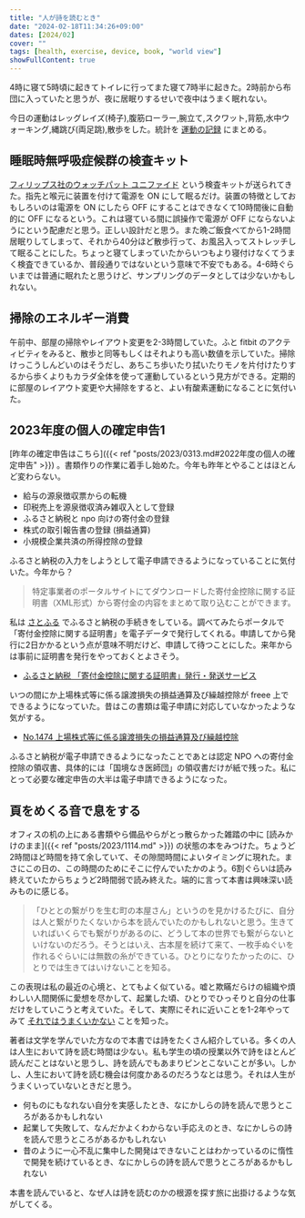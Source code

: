 ```yaml
---
title: "人が詩を読むとき"
date: "2024-02-18T11:34:26+09:00"
dates: [2024/02]
cover: ""
tags: [health, exercise, device, book, "world view"]
showFullContent: true
---
```


4時に寝て5時頃に起きてトイレに行ってまた寝て7時半に起きた。2時前から布団に入っていたと思うが、夜に居眠りするせいで夜中はうまく眠れない。

今日の運動はレッグレイズ(椅子),腹筋ローラー,腕立て,スクワット,背筋,水中ウォーキング,縄跳び(両足跳),散歩をした。統計を [運動の記録](https://docs.google.com/spreadsheets/d/1bg85QtM-LciUgey8I79uI7vW2PEwsP6TVdeIRVkACBg/edit?usp=sharing) にまとめる。

## 睡眠時無呼吸症候群の検査キット

[フィリップス社のウォッチパット ユニファイド](https://www.philips.co.jp/healthcare/product/HCNOCTN439/watchpat-unified) という検査キットが送られてきた。指先と喉元に装置を付けて電源を ON にして眠るだけ。装置の特徴としておもしろいのは電源を ON にしたら OFF にすることはできなくて10時間後に自動的に OFF になるという。これは寝ている間に誤操作で電源が OFF にならないようにという配慮だと思う。正しい設計だと思う。また晩ご飯食べてから1-2時間居眠りしてしまって、それから40分ほど散歩行って、お風呂入ってストレッチして眠ることにした。ちょっと寝てしまっていたからいつもより寝付けなくてうまく検査できているか、普段通りではないという意味で不安でもある。4-6時ぐらいまでは普通に眠れたと思うけど、サンプリングのデータとしては少ないかもしれない。

## 掃除のエネルギー消費

午前中、部屋の掃除やレイアウト変更を2-3時間していた。ふと fitbit のアクティビティをみると、散歩と同等もしくはそれよりも高い数値を示していた。掃除けっこうしんどいのはそうだし、あちこち歩いたり拭いたりモノを片付けたりするから歩くよりもカラダ全体を使って運動しているという見方ができる。定期的に部屋のレイアウト変更や大掃除をすると、よい有酸素運動になることに気付いた。

## 2023年度の個人の確定申告1

[昨年の確定申告はこちら]({{< ref "posts/2023/0313.md#2022年度の個人の確定申告" >}}) 。書類作りの作業に着手し始めた。今年も昨年とやることはほとんど変わらない。

* 給与の源泉徴収票からの転機
* 印税売上を源泉徴収済み雑収入として登録
* ふるさと納税と npo 向けの寄付金の登録
* 株式の取引報告書の登録 (損益通算)
* 小規模企業共済の所得控除の登録

ふるさと納税の入力をしようとして電子申請できるようになっていることに気付いた。今年から？

> 特定事業者のポータルサイトにてダウンロードした寄付金控除に関する証明書（XML形式）から寄付金の内容をまとめて取り込むことができます。

私は [さとふる](https://www.satofull.jp/) でふるさと納税の手続きをしている。調べてみたらポータルで「寄付金控除に関する証明書」を電子データで発行してくれる。申請してから発行に2日かかるという点が意味不明だけど、申請して待つことにした。来年からは事前に証明書を発行をやっておくとよさそう。

* [ふるさと納税 「寄付金控除に関する証明書」発行・発送サービス](https://www.satofull.jp/static/kifukin_shomei.php?valinkid=AS00227_1)

いつの間にか上場株式等に係る譲渡損失の損益通算及び繰越控除が freee 上でできるようになっていた。昔はこの書類は電子申請に対応していなかったような気がする。

* [No.1474 上場株式等に係る譲渡損失の損益通算及び繰越控除](https://www.nta.go.jp/taxes/shiraberu/taxanswer/shotoku/1474.htm)

ふるさと納税が電子申請できるようになったことであとは認定 NPO への寄付金控除の領収書、具体的には「国境なき医師団」の領収書だけが紙で残った。私にとって必要な確定申告の大半は電子申請できるようになった。

## 頁をめくる音で息をする

オフィスの机の上にある書類やら備品やらがとっ散らかった雑踏の中に [読みかけのまま]({{< ref "posts/2023/1114.md" >}}) の状態の本をみつけた。ちょうど2時間ほど時間を持て余していて、その隙間時間によいタイミングに現れた。まさにこの日の、この時間のためにそこに佇んでいたかのよう。6割ぐらいは読み終えていたからちょうど2時間弱で読み終えた。端的に言って本書は興味深い読みものに感じる。

> 「ひととの繋がりを生む町の本屋さん」というのを見かけるたびに、自分は人と繋がりたくないから本を読んでいたのかもしれないと思う。生きていればいくらでも繋がりがあるのに、どうして本の世界でも繋がらないといけないのだろう。そうとはいえ、古本屋を続けて来て、一枚手ぬぐいを作れるぐらいには無数の糸ができている。ひとりになりたかったのに、ひとりでは生きてはいけないことを知る。

この表現は私の最近の心境と、とてもよく似ている。嘘と欺瞞だらけの組織や煩わしい人間関係に愛想を尽かして、起業した頃、ひとりでひっそりと自分の仕事だけをしていこうと考えていた。そして、実際にそれに近いことを1-2年やってみて [それではうまくいかない](https://note.com/t2y1979/n/n84deed5fd934) ことを知った。

著者は文学を学んでいた方なので本書では詩をたくさん紹介している。多くの人は人生において詩を読む時間は少ない。私も学生の頃の授業以外で詩をほとんど読んだことはないと思うし、詩を読んでもあまりピンとこないことが多い。しかし、人生において詩を読む機会は何度かあるのだろうなとは思う。それは人生がうまくいっていないときだと思う。

* 何ものにもなれない自分を実感したとき、なにかしらの詩を読んで思うところがあるかもしれない
* 起業して失敗して、なんだかよくわからない手応えのとき、なにかしらの詩を読んで思うところがあるかもしれない
* 昔のように一心不乱に集中した開発はできないことはわかっているのに惰性で開発を続けているとき、なにかしらの詩を読んで思うところがあるかもしれない

本書を読んでいると、なぜ人は詩を読むのかの根源を探す旅に出掛けるような気がしてくる。
